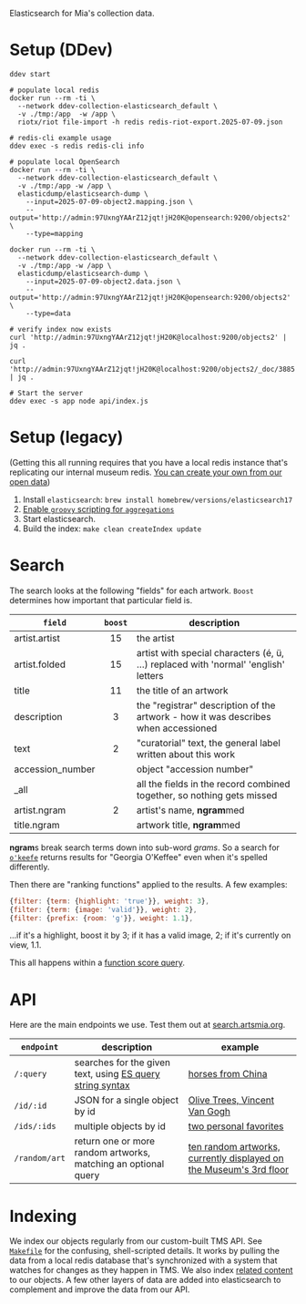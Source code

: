 Elasticsearch for Mia's collection data.

# Setup (DDev)

```
ddev start

# populate local redis
docker run --rm -ti \
  --network ddev-collection-elasticsearch_default \
  -v ./tmp:/app  -w /app \
  riotx/riot file-import -h redis redis-riot-export.2025-07-09.json

# redis-cli example usage
ddev exec -s redis redis-cli info

# populate local OpenSearch
docker run --rm -ti \
  --network ddev-collection-elasticsearch_default \
  -v ./tmp:/app -w /app \
  elasticdump/elasticsearch-dump \
    --input=2025-07-09-object2.mapping.json \
    --output='http://admin:97UxngYAArZ12jqt!jH20K@opensearch:9200/objects2' \
    --type=mapping

docker run --rm -ti \
  --network ddev-collection-elasticsearch_default \
  -v ./tmp:/app -w /app \
  elasticdump/elasticsearch-dump \
    --input=2025-07-09-object2.data.json \
    --output='http://admin:97UxngYAArZ12jqt!jH20K@opensearch:9200/objects2' \
    --type=data

# verify index now exists
curl 'http://admin:97UxngYAArZ12jqt!jH20K@localhost:9200/objects2' | jq .

curl 'http://admin:97UxngYAArZ12jqt!jH20K@localhost:9200/objects2/_doc/3885 | jq .

# Start the server
ddev exec -s app node api/index.js
```

# Setup (legacy)

(Getting this all running requires that you have a local redis instance
that's replicating our internal museum redis. [You can create your own from
our open data](https://github.com/artsmia/collection/blob/f9eebd151d663939d57177515d2f8ef86e1d7474/Makefile#L96-L103))

1. Install `elasticsearch`: `brew install homebrew/versions/elasticsearch17`
2. [Enable `groovy` scripting for `aggregations`](https://discuss.elastic.co/t/scripts-of-type-inline-operation-aggs-and-lang-groovy-are-disabled/2493/2)
3. Start elasticsearch.
4. Build the index: `make clean createIndex update`

# Search

The search looks at the following "fields" for each artwork. `Boost`
determines how important that particular field is.

`field` | `boost` | description
--- | :---: | ---
artist.artist | 15 | the artist
artist.folded | 15 | artist with special characters (é, ü, …) replaced with 'normal' 'english' letters
title | 11 | the title of an artwork
description | 3 | the "registrar" description of the artwork - how it was describes when accessioned
text | 2 | "curatorial" text, the general label written about this work
accession_number | | object "accession number"
\_all | | all the fields in the record combined together, so nothing gets missed
artist.ngram | 2 | artist's name, **ngram**med
title.ngram | | artwork title, **ngram**med

**ngram**s break search terms down into sub-word *grams*. So a
search for [`o'keefe`](https://collections.artsmia.org/search/o'keefe)
returns results for "Georgia O'Keffee" even when it's spelled differently.

Then there are "ranking functions" applied to the results. A few
examples:

```js
{filter: {term: {highlight: 'true'}}, weight: 3},
{filter: {term: {image: 'valid'}}, weight: 2},
{filter: {prefix: {room: 'g'}}, weight: 1.1},
```

…if it's a highlight, boost it by 3; if it has a valid image, 2; if it's
currently on view, 1.1.

This all happens within a [function score
query](https://www.elastic.co/guide/en/elasticsearch/reference/current/query-dsl-function-score-query.html).

# API

Here are the main endpoints we use. Test them out at [search.artsmia.org](https://search.artsmia.org).

`endpoint` | description | example
-- | -- | --
`/:query` | searches for the given text, using [ES query string syntax](https://www.elastic.co/guide/en/elasticsearch/reference/current/query-dsl-query-string-query.html#query-string-syntax) | [horses from China](http://search.artsmia.org/horse%20country:%22China%22)
`/id/:id` | JSON for a single object by id | [Olive Trees, Vincent Van Gogh](https://search.artsmia.org/id/1218)
`/ids/:ids` | multiple objects by id | [two personal favorites](https://search.artsmia.org/ids/13611,99789)
`/random/art` | return one or more random artworks, matching an optional query | [ten random artworks, currently displayed on the Museum's 3rd floor](https://search.artsmia.org/random/art?size=10&q=room:G3*)

# Indexing

We index our objects regularly from our custom-built TMS API. See [`Makefile`](Makefile) for the confusing, shell-scripted details. It works by pulling the data from a local redis database that's synchronized with a system that watches for changes as they happen in TMS. We also index [related content](https://github.com/artsmia/collection-info) to our objects. A few other layers of data are added into elasticsearch to complement and improve the data from our API.
